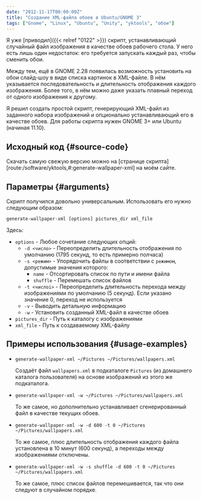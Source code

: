 ```yaml
---
date: "2012-11-17T00:00:00Z"
title: "Создание XML-файла обоев в Ubuntu/GNOME 3"
tags: ["Gnome", "Linux", "Ubuntu", "Unity", "yktools", "обои"]
---
```


Я уже [приводил]({{< relref "0122" >}}) скрипт, устанавливающий случайный файл изображения в качестве обоев рабочего стола. У него есть лишь один недостаток: его требуется запускать каждый раз, чтобы сменить обои.

Между тем, ещё в GNOME 2.28 появилась возможность установить на обои слайд-шоу в виде списка картинок в XML-файле. В нём указывается последовательность и длительность отображения каждого изображения. Более того, в нём можно даже указать плавный переход от одного изображения к другому.

Я решил создать простой скрипт, генерирующий XML-файл из заданного набора изображений и опционально устанавливающий его в качестве обоев. Для работы скрипта нужен GNOME 3+ или Ubuntu (начиная 11.10).

<!--more-->

## Исходный код {#source-code}

Скачать самую свежую версию можно на [странице скрипта][route:/software/yktools,#:generate-wallpaper-xml] на моём сайте.

## Параметры {#arguments}

Скрипт получился довольно универсальным. Использовать его нужно следующим образом:

    generate-wallpaper-xml [options] pictures_dir xml_file

Здесь:

 * `options`       - Любое сочетание следующих опций:
   * `-d <число>`  - Переопределить длительность отображения по умолчанию (1795 секунд, то есть примерно полчаса)
   * `-s <режим>`  - Упорядочить файлы в соответствии с `режимом`, допустимые значения которого:
     * `name`      - Отсортировать список по пути и имени файла
     * `shuffle`   - Перемешать список файлов
   * `-t <числоi>` - Переопределить длительность перехода между изображениями по умолчанию (5 секунд). Если указано значение 0, переход не используется
   * `-v`          - Выводить детальную информацию
   * `-w`          - Установить созданный XML-файл в качестве обоев
 * `pictures_dir`  - Путь к каталогу с изображениями
 * `xml_file`      - Путь к создаваемому XML-файлу

## Примеры использования {#usage-examples}

 * `generate-wallpaper-xml ~/Pictures ~/Pictures/wallpapers.xml`

   Создаёт файл `wallpapers.xml` в подкаталоге `Pictures` (из домашнего каталога пользователя) на основе изображений из этого же подкаталога.

 * `generate-wallpaper-xml -w ~/Pictures ~/Pictures/wallpapers.xml`

   То же самое, но дополнительно устанавливает сгенерированный файл в качестве текущих обоев.

 * `generate-wallpaper-xml -w -d 600 -t 0 ~/Pictures ~/Pictures/wallpapers.xml`

   То же самое, плюс длительность отображения каждого файла установлена в 10 минут (600 секунд), а переходы между изображениями отключены.

 * `generate-wallpaper-xml -w -s shuffle -d 600 -t 0 ~/Pictures ~/Pictures/wallpapers.xml`

   То же самое, плюс список файлов перемешивается, так что они следуют в случайном порядке.
